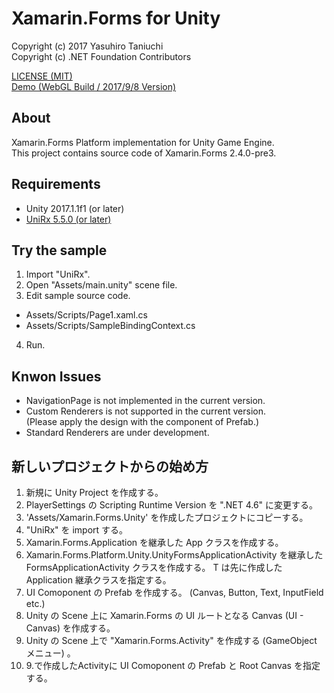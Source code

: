 Xamarin.Forms for Unity
=====

Copyright (c) 2017 Yasuhiro Taniuchi  
Copyright (c) .NET Foundation Contributors

[LICENSE (MIT)](LICENSE)  
[Demo (WebGL Build / 2017/9/8 Version)](https://aosoft.github.io/XFUnitySample/170908/)

## About

Xamarin.Forms Platform implementation for Unity Game Engine.  
This project contains source code of Xamarin.Forms 2.4.0-pre3.

## Requirements

* Unity 2017.1.1f1 (or later)
* [UniRx 5.5.0 (or later)](https://www.assetstore.unity3d.com/#!/content/17276)

## Try the sample

1. Import "UniRx".
2. Open "Assets/main.unity" scene file.
3. Edit sample source code.
  * Assets/Scripts/Page1.xaml.cs
  * Assets/Scripts/SampleBindingContext.cs
4. Run.

## Knwon Issues

* NavigationPage is not implemented in the current version.
* Custom Renderers is not supported in the current version.  
  (Please apply the design with the component of Prefab.)
* Standard Renderers are under development.

## 新しいプロジェクトからの始め方

1. 新規に Unity Project を作成する。
2. PlayerSettings の Scripting Runtime Version を ".NET 4.6" に変更する。
3. 'Assets/Xamarin.Forms.Unity' を作成したプロジェクトにコピーする。
4. "UniRx" を import する。
5. Xamarin.Forms.Application を継承した App クラスを作成する。
6. Xamarin.Forms.Platform.Unity.UnityFormsApplicationActivity<T> を継承した FormsApplicationActivity クラスを作成する。 T は先に作成した Application 継承クラスを指定する。
7. UI Comoponent の Prefab を作成する。 (Canvas, Button, Text, InputField etc.)
8. Unity の Scene 上に Xamarin.Forms の UI ルートとなる Canvas (UI - Canvas) を作成する。
9. Unity の Scene 上で "Xamarin.Forms.Activity" を作成する (GameObject メニュー) 。
10. 9.で作成したActivityに UI Comoponent の Prefab と Root Canvas を指定する。
